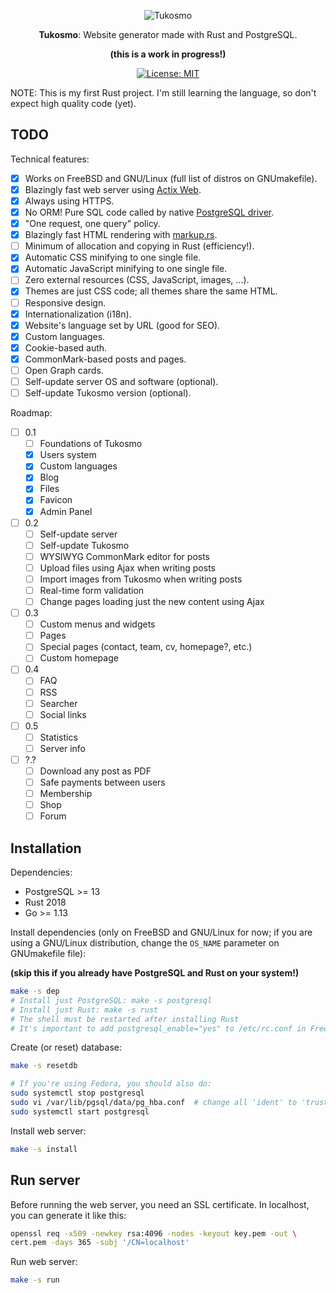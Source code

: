 <div align="center">

![Tukosmo](./static/faviconadmin/favicon-96x96.png)

**Tukosmo**: Website generator made with Rust and PostgreSQL.

**(this is a work in progress!)**

[![License: MIT](
https://img.shields.io/badge/License-MIT-blue.svg)](
https://github.com/lajtomekadimon/tukosmo/blob/main/LICENSE)

</div>

NOTE: This is my first Rust project. I'm still learning the language, so
don't expect high quality code (yet).

## TODO

Technical features:

- [x] Works on FreeBSD and GNU/Linux (full list of distros on GNUmakefile).
- [x] Blazingly fast web server using [Actix Web](
https://github.com/actix/actix-web).
- [x] Always using HTTPS.
- [x] No ORM! Pure SQL code called by native [PostgreSQL driver](
https://github.com/sfackler/rust-postgres).
- [x] "One request, one query" policy.
- [x] Blazingly fast HTML rendering with [markup.rs](
https://github.com/utkarshkukreti/markup.rs).
- [ ] Minimum of allocation and copying in Rust (efficiency!).
- [x] Automatic CSS minifying to one single file.
- [x] Automatic JavaScript minifying to one single file.
- [ ] Zero external resources (CSS, JavaScript, images, ...).
- [x] Themes are just CSS code; all themes share the same HTML.
- [ ] Responsive design.
- [x] Internationalization (i18n).
- [x] Website's language set by URL (good for SEO).
- [x] Custom languages.
- [x] Cookie-based auth.
- [x] CommonMark-based posts and pages.
- [ ] Open Graph cards.
- [ ] Self-update server OS and software (optional).
- [ ] Self-update Tukosmo version (optional).

Roadmap:

- [ ] 0.1
    - [ ] Foundations of Tukosmo
    - [x] Users system
    - [x] Custom languages
    - [x] Blog
    - [x] Files
    - [x] Favicon
    - [x] Admin Panel
- [ ] 0.2
    - [ ] Self-update server
    - [ ] Self-update Tukosmo
    - [ ] WYSIWYG CommonMark editor for posts
    - [ ] Upload files using Ajax when writing posts
    - [ ] Import images from Tukosmo when writing posts
    - [ ] Real-time form validation
    - [ ] Change pages loading just the new content using Ajax
- [ ] 0.3
    - [ ] Custom menus and widgets
    - [ ] Pages
    - [ ] Special pages (contact, team, cv, homepage?, etc.)
    - [ ] Custom homepage
- [ ] 0.4
    - [ ] FAQ
    - [ ] RSS
    - [ ] Searcher
    - [ ] Social links
- [ ] 0.5
    - [ ] Statistics
    - [ ] Server info
- [ ] ?.?
    - [ ] Download any post as PDF
    - [ ] Safe payments between users
    - [ ] Membership
    - [ ] Shop
    - [ ] Forum

## Installation

Dependencies:

- PostgreSQL >= 13
- Rust 2018
- Go >= 1.13

Install dependencies (only on FreeBSD and GNU/Linux for now; if you are using
a GNU/Linux distribution, change the `OS_NAME` parameter on GNUmakefile file):

**(skip this if you already have PostgreSQL and Rust on your system!)**

```sh
make -s dep
# Install just PostgreSQL: make -s postgresql
# Install just Rust: make -s rust
# The shell must be restarted after installing Rust
# It's important to add postgresql_enable="yes" to /etc/rc.conf in FreeBSD
```

Create (or reset) database:

```sh
make -s resetdb

# If you're using Fedora, you should also do:
sudo systemctl stop postgresql
sudo vi /var/lib/pgsql/data/pg_hba.conf  # change all 'ident' to 'trust'
sudo systemctl start postgresql
```

Install web server:

```sh
make -s install
```

## Run server

Before running the web server, you need an SSL certificate. In localhost, you
can generate it like this:

```sh
openssl req -x509 -newkey rsa:4096 -nodes -keyout key.pem -out \
cert.pem -days 365 -subj '/CN=localhost'
```

Run web server:

```sh
make -s run
```
